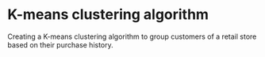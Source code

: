 # K-means clustering algorithm
Creating a K-means clustering algorithm to group customers of a retail store based on their purchase history.
